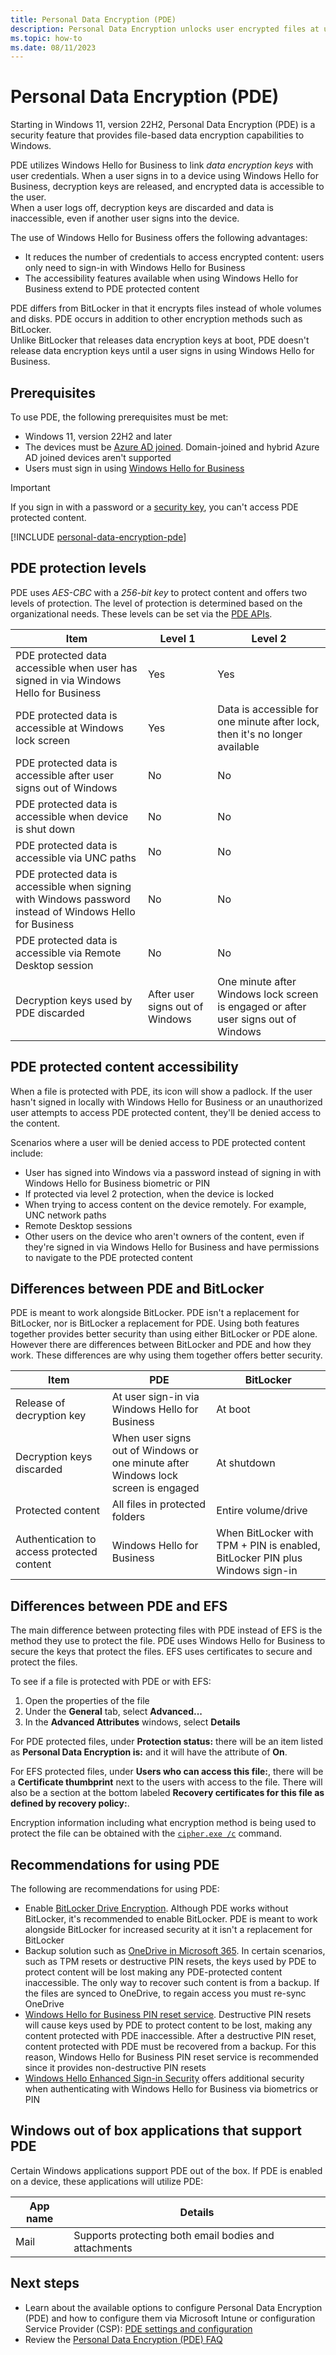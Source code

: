 ```yaml
---
title: Personal Data Encryption (PDE)
description: Personal Data Encryption unlocks user encrypted files at user sign-in instead of at boot.
ms.topic: how-to
ms.date: 08/11/2023
---
```


# Personal Data Encryption (PDE)

Starting in Windows 11, version 22H2, Personal Data Encryption (PDE) is a security feature that provides file-based data encryption capabilities to Windows.

PDE utilizes Windows Hello for Business to link *data encryption keys* with user credentials. When a user signs in to a device using Windows Hello for Business, decryption keys are released, and encrypted data is accessible to the user.\
When a user logs off, decryption keys are discarded and data is inaccessible, even if another user signs into the device.

The use of Windows Hello for Business offers the following advantages:

- It reduces the number of credentials to access encrypted content: users only need to sign-in with Windows Hello for Business
- The accessibility features available when using Windows Hello for Business extend to PDE protected content

PDE differs from BitLocker in that it encrypts files instead of whole volumes and disks. PDE occurs in addition to other encryption methods such as BitLocker.\
Unlike BitLocker that releases data encryption keys at boot, PDE doesn't release data encryption keys until a user signs in using Windows Hello for Business.

## Prerequisites

To use PDE, the following prerequisites must be met:

- Windows 11, version 22H2 and later
- The devices must be [Azure AD joined][AAD-1]. Domain-joined and hybrid Azure AD joined devices aren't supported
- Users must sign in using [Windows Hello for Business](../../../identity-protection/hello-for-business/index.md)

> [!IMPORTANT]
> If you sign in with a password or a [security key][AAD-2], you can't access PDE protected content.

[!INCLUDE [personal-data-encryption-pde](../../../../../includes/licensing/personal-data-encryption-pde.md)]

## PDE protection levels

PDE uses *AES-CBC* with a *256-bit key* to protect content and offers two levels of protection. The level of protection is determined based on the organizational needs. These levels can be set via the [PDE APIs](/uwp/api/windows.security.dataprotection.userdataprotectionmanager).

| Item | Level 1 | Level 2 |
|---|---|---|
| PDE protected data accessible when user has signed in via Windows Hello for Business | Yes | Yes |
| PDE protected data is accessible at Windows lock screen | Yes | Data is accessible for one minute after lock, then it's no longer available |
| PDE protected data is accessible after user signs out of Windows | No | No |
| PDE protected data is accessible when device is shut down | No | No |
| PDE protected data is accessible via UNC paths | No | No |
| PDE protected data is accessible when signing with Windows password instead of Windows Hello for Business | No | No |
| PDE protected data is accessible via Remote Desktop session | No | No |
| Decryption keys used by PDE discarded | After user signs out of Windows | One minute after Windows lock screen is engaged or after user signs out of Windows |

## PDE protected content accessibility

When a file is protected with PDE, its icon will show a padlock. If the user hasn't signed in locally with Windows Hello for Business or an unauthorized user attempts to access PDE protected content, they'll be denied access to the content.

Scenarios where a user will be denied access to PDE protected content include:

- User has signed into Windows via a password instead of signing in with Windows Hello for Business biometric or PIN
- If protected via level 2 protection, when the device is locked
- When trying to access content on the device remotely. For example, UNC network paths
- Remote Desktop sessions
- Other users on the device who aren't owners of the content, even if they're signed in via Windows Hello for Business and have permissions to navigate to the PDE protected content

## Differences between PDE and BitLocker

PDE is meant to work alongside BitLocker. PDE isn't a replacement for BitLocker, nor is BitLocker a replacement for PDE. Using both features together provides better security than using either BitLocker or PDE alone. However there are differences between BitLocker and PDE and how they work. These differences are why using them together offers better security.

| Item | PDE | BitLocker |
|--|--|--|
| Release of decryption key | At user sign-in via Windows Hello for Business | At boot |
| Decryption keys discarded | When user signs out of Windows or one minute after Windows lock screen is engaged | At shutdown |
| Protected content | All files in protected folders | Entire volume/drive |
| Authentication to access protected content | Windows Hello for Business | When BitLocker with TPM + PIN is enabled, BitLocker PIN plus Windows sign-in |

## Differences between PDE and EFS

The main difference between protecting files with PDE instead of EFS is the method they use to protect the file. PDE uses Windows Hello for Business to secure the keys that protect the files. EFS uses certificates to secure and protect the files.

To see if a file is protected with PDE or with EFS:

1. Open the properties of the file
1. Under the **General** tab, select **Advanced...**
1. In the **Advanced Attributes** windows, select **Details**

For PDE protected files, under **Protection status:** there will be an item listed as **Personal Data Encryption is:** and it will have the attribute of **On**.

For EFS protected files, under **Users who can access this file:**, there will be a **Certificate thumbprint** next to the users with access to the file. There will also be a section at the bottom labeled **Recovery certificates for this file as defined by recovery policy:**.

Encryption information including what encryption method is being used to protect the file can be obtained with the [`cipher.exe /c`](/windows-server/administration/windows-commands/cipher) command.

## Recommendations for using PDE

The following are recommendations for using PDE:

- Enable [BitLocker Drive Encryption](../bitlocker/index.md). Although PDE works without BitLocker, it's recommended to enable BitLocker. PDE is meant to work alongside BitLocker for increased security at it isn't a replacement for BitLocker
- Backup solution such as [OneDrive in Microsoft 365](/sharepoint/onedrive-overview). In certain scenarios, such as TPM resets or destructive PIN resets, the keys used by PDE to protect content will be lost making any PDE-protected content inaccessible. The only way to recover such content is from a backup. If the files are synced to OneDrive, to regain access you must re-sync OneDrive
- [Windows Hello for Business PIN reset service](../../../identity-protection/hello-for-business/hello-feature-pin-reset.md). Destructive PIN resets will cause keys used by PDE to protect content to be lost, making any content protected with PDE inaccessible. After a destructive PIN reset, content protected with PDE must be recovered from a backup. For this reason, Windows Hello for Business PIN reset service is recommended since it provides non-destructive PIN resets
- [Windows Hello Enhanced Sign-in Security](/windows-hardware/design/device-experiences/windows-hello-enhanced-sign-in-security) offers additional security when authenticating with Windows Hello for Business via biometrics or PIN

## Windows out of box applications that support PDE

Certain Windows applications support PDE out of the box. If PDE is enabled on a device, these applications will utilize PDE:

| App name | Details |
|-|-|
| Mail | Supports protecting both email bodies and attachments|

## Next steps

- Learn about the available options to configure Personal Data Encryption (PDE) and how to configure them via Microsoft Intune or configuration Service Provider (CSP): [PDE settings and configuration](configure.md)
- Review the [Personal Data Encryption (PDE) FAQ](faq.yml)

<!--links used in this document-->

[AAD-1]: /azure/active-directory/devices/concept-azure-ad-join
[AAD-2]: /azure/active-directory/authentication/howto-authentication-passwordless-security-key
